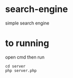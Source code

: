 # search-engine
simple search engine

# to running
open cmd then run 
```
cd server
php server.php
```
